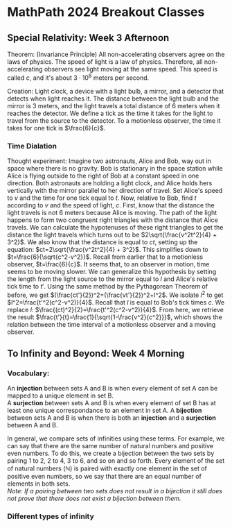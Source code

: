 # MathPath 2024 Breakout Classes

## Special Relativity: Week 3 Afternoon
Theorem: (Invariance Principle) All non-accelerating observers agree on the laws of physics. The speed of light is a law of physics. Therefore, all non-accelerating observers see light moving at the same speed. This speed is called $c$, and it's about $3 \cdot 10^8$ meters per second. 

Creation: Light clock, a device with a light bulb, a mirror, and a detector that detects when light reaches it. The distance between the light bulb and the mirror is 3 meters, and the light travels a total distance of 6 meters when it reaches the detector. We define a tick as the time it takes for the light to travel from the source to the detector. To a motionless observer, the time it takes for one tick is $\frac{6}{c}$.

### Time Dialation

Thought experiment: Imagine two astronauts, Alice and Bob, way out in space where there is no gravity. Bob is stationary in the space station while Alice is flying outside to the right of Bob at a constant speed in one direction. Both astronauts are holding a light clock, and Alice holds hers vertically with the mirror parallel to her direction of travel. Set Alice's speed to $v$ and the time for one tick equal to $t$. Now, relative to Bob, find $t$ according to $v$ and the speed of light, $c$. First, know that the distance the light travels is not 6 meters because Alice is moving. The path of the light happens to form two congruent right triangles with the distance that Alice travels. We can calculate the hypotenuses of these right triangles to get the distance the light travels which turns out to be $2\sqrt{\frac{v^2t^2}{4} + 3^2}$. We also know that the distance is equal to $ct$, setting up the equation: $ct=2\sqrt{\frac{v^2t^2}{4} + 3^2}$. This simplifies down to $t=\frac{6}{\sqrt{c^2-v^2}}$. Recall from earlier that to a motionless observer, $t=\frac{6}{c}$. It seems that, to an observer in motion, time seems to be moving slower. We can generalize this hypothesis by setting the length from the light source to the mirror equal to $l$ and Alice's relative tick time to $t'$. Using the same method by the Pythagorean Theorem of before, we get $(\frac{ct'}{2})^2=(\frac{vt'}{2})^2+l^2$. We isolate $l^2$ to get $l^2=\frac{t'^2(c^2-v^2)}{4}$. Recall that $l$ is equal to Bob's tick times $c$. We replace $l$: $\frac{(ct)^2}{2}=\frac{t'^2(c^2-v^2)}{4}$. From here, we retrieve the result $\frac{t'}{t}=\frac{1}{\sqrt{1-\frac{v^2}{c^2}}}$, which shows the relation between the time interval of a motionless observer and a moving observer.

## To Infinity and Beyond: Week 4 Morning
### Vocabulary: 
An **injection** between sets A and B is when every element of set A can be mapped to a unique element in set B. <br>
A **surjection** between sets A and B is when every element of set B has at least one unique correspondance to an element in set A.
A **bijection** between sets A and B is when there is both an **injection** and a **surjection** between A and B.

In general, we compare sets of infinities using these terms. For example, we can say that there are the same number of natural numbers and positive even numbers. To do this, we create a bijection between the two sets by pairing $1$ to $2$, $2$ to $4$, $3$ to $6$, and so on and so forth. Every element of the set of natural numbers $(\mathbb{N})$ is paired with exactly one element in the set of positive even numbers, so we say that there are an equal number of elements in both sets. <br>
*Note: If a pairing between two sets does not result in a bijection it still does not prove that there does not exist a bijection between them.*

### Different types of infinity
